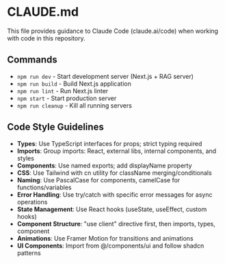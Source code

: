 # CLAUDE.md

This file provides guidance to Claude Code (claude.ai/code) when working with code in this repository.

## Commands
- `npm run dev` - Start development server (Next.js + RAG server)
- `npm run build` - Build Next.js application
- `npm run lint` - Run Next.js linter
- `npm start` - Start production server
- `npm run cleanup` - Kill all running servers

## Code Style Guidelines
- **Types**: Use TypeScript interfaces for props; strict typing required
- **Imports**: Group imports: React, external libs, internal components, and styles
- **Components**: Use named exports; add displayName property
- **CSS**: Use Tailwind with cn utility for className merging/conditionals
- **Naming**: Use PascalCase for components, camelCase for functions/variables
- **Error Handling**: Use try/catch with specific error messages for async operations
- **State Management**: Use React hooks (useState, useEffect, custom hooks)
- **Component Structure**: "use client" directive first, then imports, types, component
- **Animations**: Use Framer Motion for transitions and animations
- **UI Components**: Import from @/components/ui and follow shadcn patterns